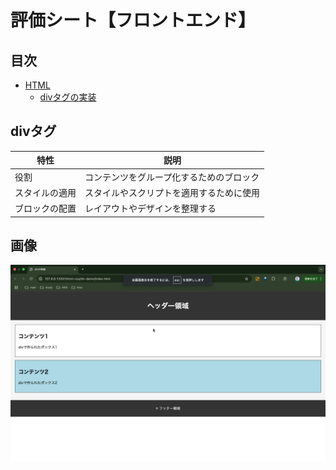 # 評価シート【フロントエンド】

## 目次
- [HTML](#HTML)
    - [divタグの実装](#divタグの実装)

## divタグ
| 特性 | 説明 |
|------|------|
| 役割 | コンテンツをグループ化するためのブロック|
| スタイルの適用 | スタイルやスクリプトを適用するために使用|
| ブロックの配置 | レイアウトやデザインを整理する |

## 画像
![divデモ画像](images/div-demo.png)